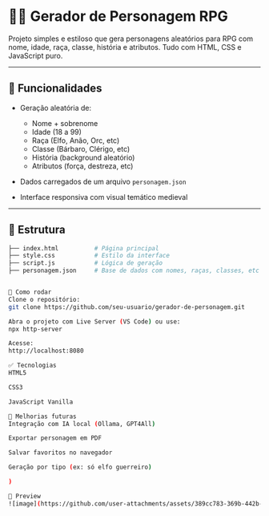 # 🧙‍♂️ Gerador de Personagem RPG

Projeto simples e estiloso que gera personagens aleatórios para RPG com nome, idade, raça, classe, história e atributos. Tudo com HTML, CSS e JavaScript puro.

---

## 🎯 Funcionalidades

- Geração aleatória de:
  - Nome + sobrenome
  - Idade (18 a 99)
  - Raça (Elfo, Anão, Orc, etc)
  - Classe (Bárbaro, Clérigo, etc)
  - História (background aleatório)
  - Atributos (força, destreza, etc)

- Dados carregados de um arquivo `personagem.json`
- Interface responsiva com visual temático medieval

---

## 📁 Estrutura

```bash
├── index.html          # Página principal
├── style.css           # Estilo da interface
├── script.js           # Lógica de geração
├── personagem.json     # Base de dados com nomes, raças, classes, etc


🚀 Como rodar
Clone o repositório:
git clone https://github.com/seu-usuario/gerador-de-personagem.git

Abra o projeto com Live Server (VS Code) ou use:
npx http-server

Acesse:
http://localhost:8080

✅ Tecnologias
HTML5

CSS3

JavaScript Vanilla

🔮 Melhorias futuras
Integração com IA local (Ollama, GPT4All)

Exportar personagem em PDF

Salvar favoritos no navegador

Geração por tipo (ex: só elfo guerreiro)

)

📸 Preview
![image](https://github.com/user-attachments/assets/389cc783-369b-442b-aca7-ea615eada38f)


